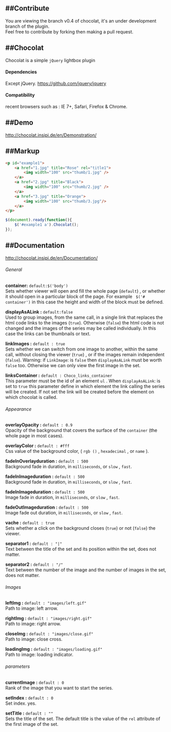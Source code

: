 ﻿##Contribute
-----------  
You are viewing the branch v0.4 of chocolat, it's an under development branch of the plugin.  
Feel free to contribute by forking then making a pull request.  

##Chocolat
-----------
Chocolat is a simple `jQuery` lightbox plugin

#### Dependencies

Except jQuery. https://github.com/jquery/jquery

#### Compatibility
recent browsers such as :
IE 7+, Safari, Firefox & Chrome.

##Demo
-----------
http://chocolat.insipi.de/en/Demonstration/

##Markup
-----------
```html
<p id="example1">
	<a href="1.jpg" title="Rose" rel="title1">
		<img width="100" src="thumb/1.jpg" />
	</a>
	<a href="2.jpg" title="Black">
		<img width="100" src="thumb/2.jpg" />
	</a>
	<a href="3.jpg" title="Orange">
		<img width="100" src="thumb/3.jpg"/>
	</a>
</p>
```

```js
$(document).ready(function(){
	$('#example1 a').Chocolat();
});
```

##Documentation
-----------
http://chocolat.insipi.de/en/Documentation/

###### General
**container:** `default:$('body')`  
Sets whether viewer will open and fill the whole page (`default`)  , or whether it should open in a particular block of the page. For example ` $('# container')`  in this case the height and width of the block must be defined.

**displayAsALink :** `default:false`  
Used to group images, from the same call, in a single link that replaces the html code links to the images (`true`). Otherwise (`false`) the html code is not changed and the images of the series may be called individually. In this case the links can be thumbnails or text.

**linkImages :**   `default : true `  
Sets whether we can switch from one image to another, within the same call, without closing the viewer (`true`) , or if the images remain independent (`false`).
Warning: if `LinkImage`: is `false` then `displayAsALink` must be worth `false` too. Otherwise we can only view the first image in the set.

**linksContainer :**  `default : Choco_links_container`  
This parameter must be the id of an element `ul` . When `displayAsALink`: is set to `true` this parameter define in which element the link calling the series will be created. If not set the link will be created before the element on which chocolat is called.

###### Appearance
**overlayOpacity :**  `default : 0.9`  
 Opacity of the background that covers the surface of the `container` (the whole page in most cases).

**overlayColor :**  `default : #fff`  
Css value of the background color, ( `rgb ()` , `hexadecimal` , or `name` ).

**fadeInOverlayduration :**  `default : 500`  
Background fade in duration, in `milliseconds`, or `slow` , `fast`.
 
**fadeInImageduration :**  `default : 500`  
Background fade in duration, in `milliseconds`, or `slow` , `fast`.

**fadeInImageduration :**  `default : 500`  
Image fade in duration, in `milliseconds`, or `slow` , `fast`.

**fadeOutImageduration :**  `default : 500`  
Image fade out duration, in `milliseconds`, or `slow` , `fast`.

**vache :**  `default : true`  
Sets whether a click on the background closes (`true`) or not (`false`) the viewer.

**separator1 :**  `default : "|"`  
Text between the title of the set and its position within the set, does not matter.

**separator2 :**  `default : "/"`  
Text between the number of the image and the number of images in the set, does not matter. 

###### Images
**leftImg  :**  `default : "images/left.gif"`  
 Path to image: left arrow. 

**rightImg  :**  `default : "images/right.gif"`  
 Path to image: right arrow. 

**closeImg  :**  `default : "images/close.gif"`  
 Path to image: close cross. 

**loadingImg  :**  `default : "images/loading.gif"`   
 Path to image: loading indicator. 

###### parameters
**currentImage  :**  `default : 0`  
Rank of the image that you want to start the series.
 
**setIndex  :**  `default : 0`   
Set index. yes.
 
**setTitle  :**  `default : ""`  
 Sets the title of the set. The default title is the value of the `rel` attribute of the first image of the set. 


 
 
 